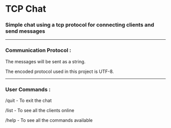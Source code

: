 # TCP Chat

### Simple chat using a tcp protocol for connecting clients and send messages

---
### Communication Protocol :

The messages will be sent as a string.

The encoded protocol used in this project is UTF-8.

---
### User Commands :

/quit - To exit the chat

/list - To see all the clients online

/help - To see all the commands available